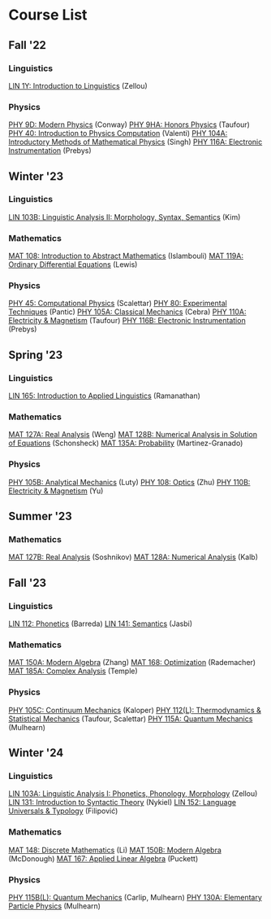 # Course List
## Fall '22
### Linguistics
[LIN 1Y: Introduction to Linguistics](./f22/lin1y.md) (Zellou)
### Physics
[PHY 9D: Modern Physics](./f22/phy9d.md) (Conway)
[PHY 9HA: Honors Physics](./f22/phy9ha.md) (Taufour)
[PHY 40: Introduction to Physics Computation](./f22/phy40.md) (Valenti)
[PHY 104A: Introductory Methods of Mathematical Physics](./f22/phy104a.md) (Singh)
[PHY 116A: Electronic Instrumentation](./f22/phy116a.md) (Prebys)

## Winter '23
### Linguistics
[LIN 103B: Linguistic Analysis II: Morphology, Syntax, Semantics](./w23/lin103b.md) (Kim)
### Mathematics
[MAT 108: Introduction to Abstract Mathematics](./w23/mat108.md) (Islambouli)
[MAT 119A: Ordinary Differential Equations](./w23/mat119a.md) (Lewis)
### Physics
[PHY 45: Computational Physics](./w23/phy45.md) (Scalettar)
[PHY 80: Experimental Techniques](./w23/phy80.md) (Pantic)
[PHY 105A: Classical Mechanics](./w23/phy105a.md) (Cebra)
[PHY 110A: Electricity & Magnetism](./w23/phy110a.md) (Taufour)
[PHY 116B: Electronic Instrumentation](./w23/phy116b.md) (Prebys)

## Spring '23
### Linguistics
[LIN 165: Introduction to Applied Linguistics](./s23/lin165.md) (Ramanathan)
### Mathematics
[MAT 127A: Real Analysis](./s23/mat127a.md) (Weng)
[MAT 128B: Numerical Analysis in Solution of Equations](./s23/mat128b.md) (Schonsheck)
[MAT 135A: Probability](./s23/mat135a.md) (Martinez-Granado)
### Physics
[PHY 105B: Analytical Mechanics](./s23/phy105b.md) (Luty)
[PHY 108: Optics](./s23/phy108.md) (Zhu)
[PHY 110B: Electricity & Magnetism](./s23/phy110b.md) (Yu)

## Summer '23
### Mathematics
[MAT 127B: Real Analysis](./m23/mat127b.md) (Soshnikov)
[MAT 128A: Numerical Analysis](./m23/mat128a.md) (Kalb)

## Fall '23
### Linguistics
[LIN 112: Phonetics](./f23/lin112.md) (Barreda)
[LIN 141: Semantics](./f23/lin141.md) (Jasbi)
### Mathematics
[MAT 150A: Modern Algebra](./f23/mat150a.md) (Zhang)
[MAT 168: Optimization](./f23/mat168.md) (Rademacher)
[MAT 185A: Complex Analysis](./f23/mat185a.md) (Temple)
### Physics
[PHY 105C: Continuum Mechanics](./f23/phy105c.md) (Kaloper)
[PHY 112(L): Thermodynamics & Statistical Mechanics](./f23/phy112.md) (Taufour, Scalettar)
[PHY 115A: Quantum Mechanics](./f23/phy115a.md) (Mulhearn)

## Winter '24
### Linguistics
[LIN 103A: Linguistic Analysis I: Phonetics, Phonology, Morphology](./w24/lin103a.md) (Zellou)
[LIN 131: Introduction to Syntactic Theory](./w24/lin131.md) (Nykiel)
[LIN 152: Language Universals & Typology](./w24/lin152.md) (Filipović)
### Mathematics
[MAT 148: Discrete Mathematics](./w24/mat148.md) (Li)
[MAT 150B: Modern Algebra](./w24/mat150b.md) (McDonough)
[MAT 167: Applied Linear Algebra](./w24/mat167.md) (Puckett)
### Physics
[PHY 115B(L): Quantum Mechanics](./w24/phy115b.md) (Carlip, Mulhearn)
[PHY 130A: Elementary Particle Physics](./w24/phy130a.md) (Mulhearn)